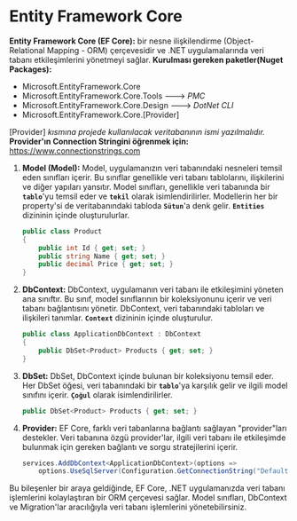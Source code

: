 ﻿
# Entity Framework Core
**Entity Framework Core (EF Core):** bir nesne ilişkilendirme (Object-Relational Mapping - ORM) çerçevesidir ve .NET uygulamalarında veri tabanı etkileşimlerini yönetmeyi sağlar.
**Kurulması gereken paketler(Nuget Packages):**

- Microsoft.EntityFramework.Core 
 -  Microsoft.EntityFramework.Core.Tools ---> *PMC* 
 -  Microsoft.EntityFramework.Core.Design ---> *DotNet CLI* 
 - Microsoft.EntityFramework.Core.[Provider]
   
 [Provider] *kısmına projede kullanılacak veritabanının ismi yazılmalıdır.*
 **Provider'ın Connection Stringini öğrenmek için:** https://www.connectionstrings.com

1. **Model (Model):**
   Model, uygulamanızın veri tabanındaki nesneleri temsil eden sınıfları içerir. Bu sınıflar genellikle veri tabanı tablolarını, ilişkilerini ve diğer yapıları yansıtır. Model sınıfları, genellikle veri tabanında bir **`tablo`**'yu temsil eder ve **`tekil`** olarak isimlendirilirler. Modellerin her bir property'si de veritabanındaki tabloda **`Sütun`**'a denk gelir. **`Entities`** dizininin içinde oluşturulurlar.

   ```csharp
   public class Product
   {
       public int Id { get; set; }
       public string Name { get; set; }
       public decimal Price { get; set; }
   }
   ```

2. **DbContext:**
   DbContext, uygulamanın veri tabanı ile etkileşimini yöneten ana sınıftır. Bu sınıf, model sınıflarının bir koleksiyonunu içerir ve veri tabanı bağlantısını yönetir. DbContext, veri tabanındaki tabloları ve ilişkileri tanımlar. **`Context`** dizininin içinde oluşturulur.

   ```csharp
   public class ApplicationDbContext : DbContext
   {
       public DbSet<Product> Products { get; set; }
   }
   ```

3. **DbSet:**
   DbSet, DbContext içinde bulunan bir koleksiyonu temsil eder. Her DbSet öğesi, veri tabanındaki bir **`tablo`**'ya karşılık gelir ve ilgili model sınıfını içerir. **`Çoğul`** olarak isimlendirilirler.

   ```csharp
   public DbSet<Product> Products { get; set; }
   ```
4. **Provider:**
   EF Core, farklı veri tabanlarına bağlantı sağlayan "provider"ları destekler. Veri tabanına özgü provider'lar, ilgili veri tabanı ile etkileşimde bulunmak için gereken bağlantı ve sorgu stratejilerini içerir.

   ```csharp
   services.AddDbContext<ApplicationDbContext>(options =>
       options.UseSqlServer(Configuration.GetConnectionString("DefaultConnection")));
   ```


Bu bileşenler bir araya geldiğinde, EF Core, .NET uygulamanızda veri tabanı işlemlerini kolaylaştıran bir ORM çerçevesi sağlar. Model sınıfları, DbContext ve Migration'lar aracılığıyla veri tabanı işlemlerini yönetebilirsiniz.

